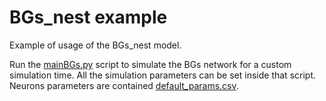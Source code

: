 # BGs_nest example
Example of usage of the BGs_nest model.

Run the [mainBGs.py](https://github.com/marcobiasizzo/BGs_nest_example/blob/main/mainBGs.py) script to simulate the BGs network for a custom simulation time. All the simulation parameters can be set inside that script.  
Neurons parameters are contained [default_params.csv](https://github.com/marcobiasizzo/BGs_nest/blob/d196227fcb219e459b285d6c6abb2b7fe0ba5e59/default_params.csv).

